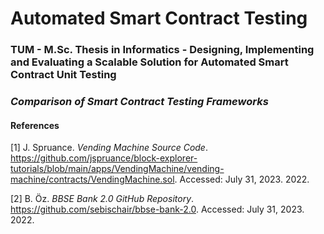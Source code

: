 # Automated Smart Contract Testing

### TUM - M.Sc. Thesis in Informatics - Designing, Implementing and Evaluating a Scalable Solution for Automated Smart Contract Unit Testing
### _Comparison of Smart Contract Testing Frameworks_

#### References

[1] J. Spruance. _Vending Machine Source Code_. https://github.com/jspruance/block-explorer-tutorials/blob/main/apps/VendingMachine/vending-machine/contracts/VendingMachine.sol. Accessed: July 31, 2023. 2022.

[2] B. Öz. _BBSE Bank 2.0 GitHub Repository_. https://github.com/sebischair/bbse-bank-2.0. Accessed: July 31, 2023. 2022.
